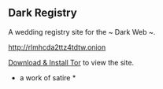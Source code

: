 ## Dark Registry

A wedding registry site for the ~ Dark Web ~.

<http://rlmhcda2ttz4tdtw.onion>

[Download & Install Tor](https://www.torproject.org/download/download-easy.html.en) to view the site.

* a work of satire *
